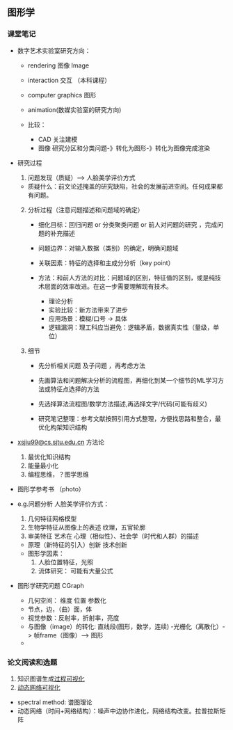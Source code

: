 ## 图形学

### 课堂笔记

+ 数字艺术实验室研究方向：
  - rendering 图像 Image
  - interaction 交互 （本科课程）
  - computer graphics 图形
  - animation(数媒实验室的研究方向)

  - 比较：
    * CAD 关注建模
  	* 图像 研究分区和分类问题-》转化为图形-》转化为图像完成渲染

+ 研究过程
  1. 问题发现（质疑）--> 人脸美学评价方式
    * 质疑什么：前文论述掩盖的研究缺陷，社会的发展前进空间。任何成果都有问题。

  2. 分析过程（注意问题描述和问题域的确定）
      + 细化目标：回归问题 or 分类聚类问题 or 前人对问题的研究 ，完成问题的补充描述
      + 问题边界：对输入数据（类别）的确定，明确问题域
      + 关联因素：特征的选择和主成分分析（key point）
      + 方法：和前人方法的对比：问题域的区别，特征值的区别，或是纯技术层面的效率改进。在这一步需要理解现有技术。

        * 理论分析
        * 实验比较：新方法带来了进步
        * 应用场景：模糊/口号 -> 具体
        * 逻辑漏洞：理工科应当避免：逻辑矛盾，数据真实性（量级，单位）

  3. 细节
      * 先分析相关问题 及子问题 ，再考虑方法

      * 先画算法和问题解决分析的流程图，再细化到某一个细节的ML学习方法或特征点选择的方法

      * 先选择算法流程图/数学方法描述,再选择文字/代码(可能有歧义)

      * 研究笔记整理：参考文献按照引用方式整理，方便找思路和整合，最优化构架知识结构

 + xsjiu99@cs.sjtu.edu.cn 方法论
   1. 最优化知识结构
   2. 能量最小化
   3. 编程思维，？图学思维

+ 图形学参考书 （photo）

+ e.g.问题分析 人脸美学评价方式：
  1. 几何特征网格模型
  2. 生物学特征从图像上的表述 纹理，五官轮廓
  3. 审美特征 艺术在 心理（相似性）、社会学（时代和人群）的描述

  + 原理（新特征的引入）创新 技术创新
  + 图形学因素：
    1. 人脸位置特征，光照
    2. 流体研究： 可能有大量公式

+ 图形学研究问题 CGraph 
  
  - 几何空间： 维度 位置 参数化
  - 节点，边，（曲）面，体
  - 视觉参数：反射率，折射率，亮度
  - 与图像（image）的转化: 直线段(图形，数学，连续) -光栅化（离散化）-> 帧frame（图像）--> 图形
  - 

### 论文阅读和选题

1. 知识图谱生成[过程可视化](https://medium.com/@sderymail/challenges-of-knowledge-graph-part-1-d9ffe9e35214)
2. [动态网络可视化](http://www.lix.polytechnique.fr/~maks/papers/SpectralMeasures.pdf)
  + spectral method: 谱图理论
  + 动态网络（时间+网络结构）：噪声中边协作进化，网络结构改变。拉普拉斯矩阵
